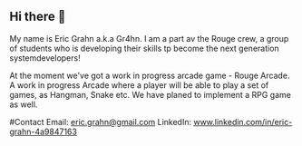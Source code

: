 ## Hi there 👋

My name is Eric Grahn a.k.a Gr4hn. 
I am a part av the Rouge crew, a group of students who is developing their skills tp become the next generation systemdevelopers!

At the moment we've got a work in progress arcade game - Rouge Arcade. A work in progress Arcade where a player will be able to play a set of games, as Hangman, Snake etc. We have planed to implement a RPG game as well.

#Contact
Email: eric.grahn@gmail.com
LinkedIn: www.linkedin.com/in/eric-grahn-4a9847163

<!--
**Gr4hn/Gr4hn** is a ✨ _special_ ✨ repository because its `README.md` (this file) appears on your GitHub profile.

Here are some ideas to get you started:

- 🔭 I’m currently working on ...
- 🌱 I’m currently learning ...
- 👯 I’m looking to collaborate on ...
- 🤔 I’m looking for help with ...
- 💬 Ask me about ...
- 📫 How to reach me: ...
- 😄 Pronouns: ...
- ⚡ Fun fact: ...
-->
